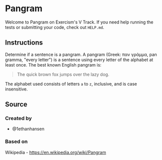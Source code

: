 # Pangram

Welcome to Pangram on Exercism's V Track.
If you need help running the tests or submitting your code, check out `HELP.md`.

## Instructions

Determine if a sentence is a pangram.
A pangram (Greek: παν γράμμα, pan gramma, "every letter") is a sentence using every letter of the alphabet at least once.
The best known English pangram is:

> The quick brown fox jumps over the lazy dog.

The alphabet used consists of letters `a` to `z`, inclusive, and is case insensitive.

## Source

### Created by

- @1ethanhansen

### Based on

Wikipedia - https://en.wikipedia.org/wiki/Pangram